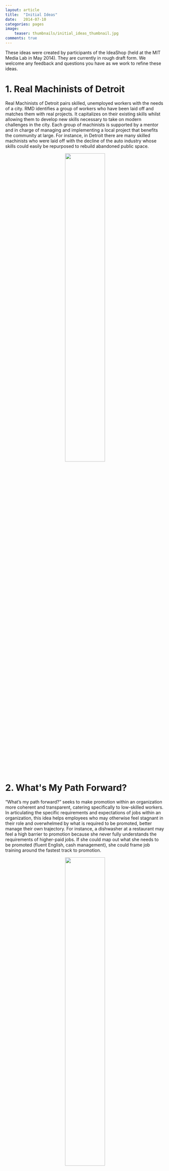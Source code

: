 ```yaml
---
layout: article
title:  "Initial Ideas"
date:   2014-07-10
categories: pages
image:
    teaser: thumbnails/initial_ideas_thumbnail.jpg
comments: true
---
```

These ideas were created by participants of the IdeaShop (held at the MIT Media Lab in May 2014). They are currently in rough draft form. We welcome any feedback and questions you have as we work to refine these ideas.

# 1. Real Machinists of Detroit
Real Machinists of Detroit pairs skilled, unemployed workers with the needs of a city. RMD identifies a group of workers who have been laid off and matches them with real projects. It capitalizes on their existing skills whilst allowing them to develop new skills necessary to take on modern challenges in the city. Each group of machinists is supported by a mentor and in charge of managing and implementing a local project that benefits the community at large. For instance, in Detroit there are many skilled machinists who were laid off with the decline of the auto industry whose skills could easily be repurposed to rebuild abandoned public space.

<center>
	<img src="{{site.baseurl}}/images/gallery_sketches/real_machinists_of_detroit.png" width="50%">
</center>

# 2. What's My Path Forward?
“What’s my path forward?” seeks to make promotion within an organization more coherent and transparent, catering specifically to low-skilled workers. In articulating the specific requirements and expectations of jobs within an organization, this idea helps employees who may otherwise feel stagnant in their role and overwhelmed by what is required to be promoted, better manage their own trajectory. For instance, a dishwasher at a restaurant may feel a high barrier to promotion because she never fully understands the requirements of higher-paid jobs. If she could map out what she needs to be promoted (fluent English, cash management), she could frame job training around the fastest track to promotion.

<center>
	<img src="{{site.baseurl}}/images/gallery_sketches/whats_my_path_forward.png" width="50%">
</center>

# 3. Libranet
A large component of web use in most library systems is job searching. Indeed, some libraries have begun training staff to help visitors apply for jobs. Libranet is a network facilitated by the library for residents to explore career opportunities and help set their own career goals. Users can see other people's data, their goals, and make and receive suggestions. This could lead to physical meet-ups and peer support groups, and perhaps skills building teams that the library could organize workshops around. By doing this, Libranet finds new ways of collecting, extracting, and organizing data in order to make it sharable and actionable and helps find new ways to renew value in libraries as community spaces of learning.

<center>
	<img src="{{site.baseurl}}/images/gallery_sketches/libranet.png" width="50%">
</center>

# 4. ESL Pen
English as a second language Pen (ESL Pen) is a lightweight, non-invasive way to document exploration of the English language for non-native speakers. With a corresponding earpiece, ESL Pen can not only remember what you write and play it back later, but also scan text and read it out loud in either English or native language. For example, a security guard who does not speak excellent English could use the Pen the supplement his work, not just to help him get through the day, but also to document places he is weak so that he can go back and study.

<center>
	<img src="{{site.baseurl}}/images/gallery_sketches/esl_pen.png" width="50%">
</center>

# 5. Asynchronous Audio Learning
Asynchronous Audio Learning (AAL) is a mobile tool that allows users to record audio and get near real-time translation. In addition to supporting comprehension in the moment, AAL archives recordings, allowing users to not only replay audio but also develop learning modules around text that is relevant to them. For example, a hospital employee may want to attend a lecture but is worried that she won't understand everything. By recording on AAL, she can go back and listen on her commute home, supplementing the bits she doesn’t understand with translation in her native language.

<center>
	<img src="{{site.baseurl}}/images/gallery_sketches/async_audio_learning.png" width="50%">
</center>

# 6. Mentor Match
Mentor Match pairs skilled, English-speaking community-members with low-skilled adult learners who are seeking new career pathways. Similar to online dating or volunteermatch.org, adult learners submit information about themselves and their goals and are paired with a community-member who can help motivate them and support them in their learning. For example, many banks require employees to do community service each year. These employees could have access to short biographies of adult learners who are looking for a mentor, or vice versa. In a facilitated environment, these pairs could meet and document progress.

<center>
	<img src="{{site.baseurl}}/images/gallery_sketches/mentormatch.png" width="50%">
</center>

# 7. Random Events Lab
Random Events Lab is a low-risk environment for individuals to come and receive job training, interview support, and mock situations. REL seeks to support users in better understanding general expectations in a given workplace while still maintaining their individuality. REL consists of a series of life size projection screens that mimic real-life scenarios. For instance, a recent immigrant with a background in finance may come to better understand the expectations of the U.S. workplace and practice interviewing. Some of these scenarios may be automated but she may also have the opportunity to link up with potential employers and like-minded users who have common or complementary interests. 

<center>
	<img src="{{site.baseurl}}/images/gallery_sketches/random_events_lab.png" width="50%">
</center>

# 8. Xpress Me
Xpress Me is a mobile application designed to help users improve their literacy and numeracy skills while on their daily commute. It works by allowing the user to choose to "passively learn" (listen or read), or actively learn (answer questions and challenges). By making learning accessible during commute times, Xpress Me works to facilitate quick wins that continually motivate the user to keep using the platform. For example, a department store worker who takes the bus to work daily may choose to use Xpress Me to explore the option of becoming a nurse, learn about the profession, identify the skills that she needs, and then gradually do the reading required for the training. That way, when she goes to enroll in a nursing certification program, she is already halfway towards completing the certification. 

<center>
	<img src="{{site.baseurl}}/images/gallery_sketches/xpress_me.png" width="50%">
</center>

# 9. Rich and Passion
Rich and Passion seeks to support working students by creating a community for users to interact and offer academic support, motivation and help with non-academic needs. Based on co-located learners, users might ask for a ride to work if their car is broken down or find other students interested in a specific topic to ask questions to or get recommendations for outside learning material. 

<center>
	<img src="{{site.baseurl}}/images/gallery_sketches/rich_and_passion.png" width="50%">
</center>

# 10. Foursquare for Learning
Foursquare for learning aims to identify even the smallest chunk of time that a user has to learn and use the context around them to help them learn relevant skills. For example, suppose a user is at the grocery store, waiting in the checkout line after getting food for her kids dinner. Foursquare for learning may suggest some relevant articles on basic child nutrition that she could listen to via her headphones, or prompt her to do a basic calculation to see how much she is spending on bread. 

<center>
	<img src="{{site.baseurl}}/images/gallery_sketches/foursquare_for_learning.png" width="50%">
</center>

# 11. Tech Literacy
Many adults use smart phones but don't understand their capabilities beyond basic functionality. Tech Literacy seeks to empower users to better understand their phones while at the same time gaining English proficiency. By linking mobile-based demos and tutorials with language modules, TL motivates English learners with the very pertinent goal of better understanding their device. For example, a recent immigrant with two children may need a phone to communicate with his children and look for work. He'd have a easier time keeping in touch with his family in his home country if he could utilize free text applications. In his spare time, he could go through tutorials on his phone that not only teach him how to do this, but do so while bolstering his English proficiency.

<center>
	<img src="{{site.baseurl}}/images/gallery_sketches/tech_literacy.png" width="50%">
</center>

# 12. Storyteller
Many parents want to learn English to converse with their kids, who are learning English in school. Storyteller is a mobile application that allows parents to drag and drop sentences in order to customize a story to tell their kids. The sentences can be played out load, allowing parents learn how to say the words to their children and practice pronunciation. This interactive application empowers parents to engage their kids in their learning process, telling them compelling bedtime stories while simultaneously learning English vocabulary and practicing their speech and reading capabilities. 

<center>
	<img src="{{site.baseurl}}/images/gallery_sketches/storybook.png" width="50%">
</center>

# 13. DollarCount 
DollarCount is a way for adult learners who struggle with basic numeracy and arithmetic to learn the basics while tracking something useful: their expenses. Users can scan in bar codes of different items they would like to purchase and then are walked through the exercises of tallying up their expenses and subtracting it from what they have to spend. The level of difficulty can grow with the user -- more advanced students can use it to calculate tip or understand how much they paid per pound of potatoes at the grocery store. By using numeracy in the context of money, it helps adult learners to discreetly learn while doing necessary calculations and empowers them to track their own spending.

<center>
	<img src="{{site.baseurl}}/images/gallery_sketches/dollarcount.png" width="50%">
</center>


# 14. Project-Based Learning PlugIn
Utilizing existing technology rooted in natural language processing, this browser plug-in would index and map open education resources (Khan, Youtube, etc.) into a common library through a web crawler. Therefore, whenever a learner is online, they are creating a digital trail of not just their search history, but what academic competencies their browsing maps to. This would be a big support for project-based learning, as competencies would be documented as they did their research, rather than requiring an assessment to justify competencies. The core enabling elements of this particular idea are the competency library and NLP engine. The library is actually growing to become a full ontology and the NLP is in test development still. The library will be a public resources accessible through APIs etc. The idea is to drive innovation around this space to improve labor outcomes in general. Similarly, we would like the NLP engine to be public and something that enables more innovation from others through GitHub or other public code spaces.

<center>
	<img src="{{site.baseurl}}/images/gallery_sketches/project_based_learning_plugin.png" width="50%">
</center>

# 15. Changing Lives Through Literature Extension
[Changing Lives Through Literature (CLTL)](http://en.wikipedia.org/wiki/Changing_Lives_Through_Literature) is a bibliotherapy program that offers alternative probation sentences to offenders. The program was created in 1991 by Robert Waxler, an English professor at the [University of Massachusetts Dartmouth](http://cltl.umassd.edu/home-flash.cfm), and Superior Court Judge Robert Kane. At a cost of less than $500 a person, proponents say that CLTL saves the government tens of thousands of dollars when compared with the cost of housing an inmate for a lifetime at an annual rate of $30,000. The program is said to help reduce the recidivism rate among certain segments of the prison population. Former offenders credit the program for giving them a second chance. The program has received a New England Board of Higher Education award for excellence and an Exemplary Education Grant from the National Endowment for the Humanities. With technology, we can now scale this program. By creating the ability for students, probation officers, and instructors to access the material online, we hope to minimize the cost for scaling this program and make it accessible to more students in need.

<center>
	<img src="{{site.baseurl}}/images/gallery_sketches/changing_lives_through_literature.png" width="50%">
</center>

# 16. The Job Graph
Do you really know what your 1,000+ Facebook friends do on a daily basis? Would you think about reaching out to any of them about a job? For adult learners that have earned up to a high school diploma, most of their social network is on Facebook, as opposed to the professional social-networking site LinkedIn. The Job Graph is a Facebook application that shows the user jobs and industries that their friends work in. Users can restrict their search by location and then search for jobs where they already have a contact. They can click on companies and then search through that company’s job listings. If they have questions, they can contact their friends that works at the company to ask questions such as how the application process works and what prior experience is needed. By enabling users to connect with contacts that they have at the company, The Job Graph aims to take the impersonality out of low-skills job searches and allows learners to understand what “learning path” is needed to achieve a new job.